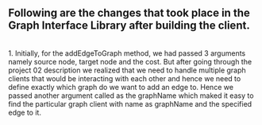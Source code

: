 <h2> Following are the changes that took place in the Graph Interface Library after building the client.</h2> <br/>
1. Initially, for the addEdgeToGraph method, we had passed 3 arguments namely source node, target node and the cost. But after going through the project 02 description
we realized that we need to handle multiple graph clients that would be interacting with each other and hence we need to define exactly which graph do we want to add an edge to.
Hence we passed another argument called as the graphName which maked it easy to find the particular graph client with name as graphName and the specified edge to it. <br/>
